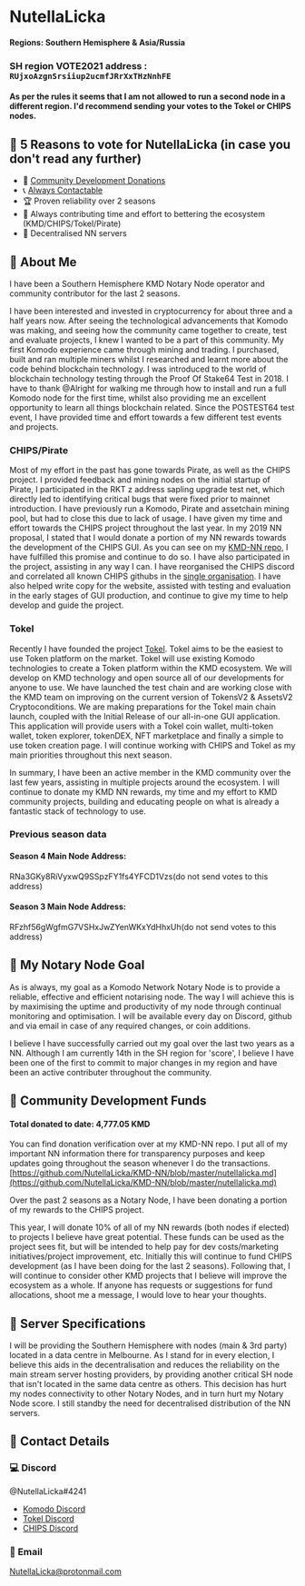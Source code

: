 # NutellaLicka

#### Regions: Southern Hemisphere & Asia/Russia

### **SH** region VOTE2021 address : `RUjxoAzgnSrsiiup2ucmfJRrXxTHzNnhFE`

#### As per the rules it seems that I am not allowed to run a second node in a different region. I'd recommend sending your votes to the Tokel or CHIPS nodes.

## :pushpin: 5 Reasons to vote for NutellaLicka (in case you don't read any further)
- :gift: [Community Development Donations](https://github.com/NutellaLicka/KMD-NN/blob/master/nutellalicka.md)
- :telephone_receiver: [Always Contactable](https://komodoplatform.com/discord)
- :trophy: Proven reliability over 2 seasons
- :speech_balloon: Always contributing time and effort to bettering the ecosystem (KMD/CHIPS/Tokel/Pirate)
- :milky_way: Decentralised NN servers

## :pushpin: About Me

I have been a Southern Hemisphere KMD Notary Node operator and community contributor for the last 2 seasons.

I have been interested and invested in cryptocurrency for about three and a half years now. After seeing the technological advancements that Komodo was making, and seeing how the community came together to create, test and evaluate projects, I knew I wanted to be a part of this community. My first Komodo experience came through mining and trading. I purchased, built and ran multiple miners whilst I researched and learnt more about the code behind blockchain technology. I was introduced to the world of blockchain technology testing through the Proof Of Stake64 Test in 2018. I have to thank @Alright for walking me through how to install and run a full Komodo node for the first time, whilst also providing me an excellent opportunity to learn all things blockchain related. Since the POSTEST64 test event, I have provided time and effort towards a few different test events and projects. 

### CHIPS/Pirate
Most of my effort in the past has gone towards Pirate, as well as the CHIPS project. I provided feedback and mining nodes on the initial startup of Pirate, I participated in the RKT z address sapling upgrade test net, which directly led to identifying critical bugs that were fixed prior to mainnet introduction. I have previously run a Komodo, Pirate and assetchain mining pool, but had to close this due to lack of usage. I have given my time and effort towards the CHIPS project throughout the last year. In my 2019 NN proposal, I stated that I would donate a portion of my NN rewards towards the development of the CHIPS GUI. As you can see on my [KMD-NN repo](https://github.com/NutellaLicka/KMD-NN/blob/master/nutellalicka.md), I have fulfilled this promise and continue to do so. I have also participated in the project, assisting in any way I can. I have reorganised the CHIPS discord and correlated all known CHIPS githubs in the [single organisation](https://github.com/chips-blockchain). I have also helped write copy for the website, assisted with testing and evaluation in the early stages of GUI production, and continue to give my time to help develop and guide the project.

### Tokel
Recently I have founded the project [Tokel](https://tokel.io). Tokel aims to be the easiest to use Token platform on the market. Tokel will use existing Komodo technologies to create a Token platform within the KMD ecosystem. We will develop on KMD technology and open source all of our developments for anyone to use. We have launched the test chain and are working close with the KMD team on improving on the current version of TokensV2 & AssetsV2 Cryptoconditions. We are making preparations for the Tokel main chain launch, coupled with the Initial Release of our all-in-one GUI application. This application will provide users with a Tokel coin wallet, multi-token wallet, token explorer, tokenDEX, NFT marketplace and finally a simple to use token creation page. I will continue working with CHIPS and Tokel as my main priorities throughout this next season. 

In summary, I have been an active member in the KMD community over the last few years, assisting in multiple projects around the ecosystem. I will continue to donate my KMD NN rewards, my time and my effort to KMD community projects, building and educating people on what is already a fantastic stack of technology to use.

### Previous season data

#### Season 4 Main Node Address:
RNa3GKy8RiVyxwQ9SSpzFY1fs4YFCD1Vzs(do not send votes to this address)

#### Season 3 Main Node Address:
RFzhf56gWgfmG7VSHxJwZYenWKxYdHhxUh(do not send votes to this address)

## :pushpin: My Notary Node Goal

As is always, my goal as a Komodo Network Notary Node is to provide a reliable, effective and efficient notarising node. The way I will achieve this is by maximising the uptime and productivity of my node through continual monitoring and optimisation. I will be available every day on Discord, github and via email in case of any required changes, or coin additions. 

I believe I have successfully carried out my goal over the last two years as a NN. Although I am currently 14th in the SH region for 'score', I believe I have been one of the first to commit to major changes in my region and have been an active contributer throughout the community.

## :pushpin: Community Development Funds

#### Total donated to date: 4,777.05‬ KMD
You can find donation verification over at my KMD-NN repo. I put all of my important NN information there for transparency purposes and keep updates going throughout the season whenever I do the transactions.
[https://github.com/NutellaLicka/KMD-NN/blob/master/nutellalicka.md](https://github.com/NutellaLicka/KMD-NN/blob/master/nutellalicka.md)

Over the past 2 seasons as a Notary Node, I have been donating a portion of my rewards to the CHIPS project.

This year, I will donate 10% of all of my NN rewards (both nodes if elected) to projects I believe have great potential. These funds can be used as the project sees fit, but will be intended to help pay for dev costs/marketing initiatives/project improvement, etc. Initially this will continue to fund CHIPS development (as I have been doing for the last 2 seasons). Following that, I will continue to consider other KMD projects that I believe will improve the ecosystem as a whole.
If anyone has requests or suggestions for fund allocations, shoot me a message, I would love to hear your thoughts. 

## :pushpin: Server Specifications

I will be providing the Southern Hemisphere with nodes (main & 3rd party) located in a data centre in Melbourne. As I stand for in every election, I believe this aids in the decentralisation and reduces the reliability on the main stream server hosting providers, by providing another critical SH node that isn't located in the same data centre as others. This decision has hurt my nodes connectivity to other Notary Nodes, and in turn hurt my Notary Node score. I still standby the need for decentralised distribution of the NN servers.

## :pushpin: Contact Details

### :computer: Discord
@NutellaLicka#4241 
- [Komodo Discord](https://komodoplatform.com/discord)
- [Tokel Discord](https://discord.gg/DZvuAR6QzX) 
- [CHIPS Discord](https://discord.gg/SQCSa2X)

### :email: Email
NutellaLicka@protonmail.com
